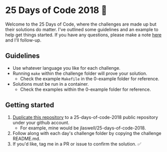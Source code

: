 # 25 Days of Code 2018 🎄

Welcome to the 25 Days of Code, where the challenges are made up but their
solutions do matter. I've outlined some guidelines and an example to help get
things started. If you have any questions, please make a note [here](https://github.com/generationtux/25-days-of-code-2018/issues/new?title=Help%20Wanted&assignee=jlaswell)
and I'll follow-up.

## Guidelines

- Use whatever language you like for each challenge.
- Running `make` within the challenge folder will prove your solution.
    - Check the example `Makefile` in the 0-example folder for reference.
- Solutions must be run in a container.
    - Check the examples within the 0-example folder for reference.

## Getting started

1. [Duplicate this repository](https://help.github.com/articles/duplicating-a-repository/)
to a 25-days-of-code-2018 public repository under your github account.
    - For example, mine would be jlaswell/25-days-of-code-2018.
2. Follow along with each day's challenge folder by copying the challenge README.md.
3. If you'd like, tag me in a PR or issue to confirm the solution. ✅
